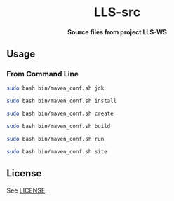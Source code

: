 <h1 align="center">
  LLS-src
</h1>

<h4 align="center">
  Source files from project LLS-WS
</h4>

## Usage

### From Command Line

```bash
sudo bash bin/maven_conf.sh jdk

sudo bash bin/maven_conf.sh install

sudo bash bin/maven_conf.sh create

sudo bash bin/maven_conf.sh build

sudo bash bin/maven_conf.sh run

sudo bash bin/maven_conf.sh site

```


## License

See [LICENSE](LICENSE).
